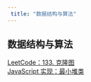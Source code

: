```yaml
---
 title: "数据结构与算法"
---
```


## 数据结构与算法

<i class="el-icon-document"></i> [LeetCode：133. 克隆图](/codes/algorithm/27969.md)    
<i class="el-icon-document"></i> [JavaScript 实现：最小堆类](/codes/algorithm/27970.md)    
